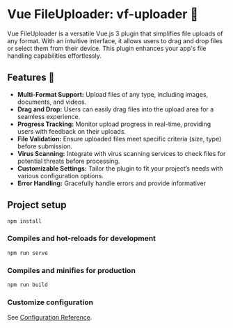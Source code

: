 # Vue FileUploader: vf-uploader 📁

Vue FileUploader is a versatile Vue.js 3 plugin that simplifies file uploads of any format. With an intuitive interface, it allows users to drag and drop files or select them from their device. This plugin enhances your app's file handling capabilities effortlessly.

## Features 🚀

- **Multi-Format Support:** Upload files of any type, including images, documents, and videos.
- **Drag and Drop:** Users can easily drag files into the upload area for a seamless experience.
- **Progress Tracking:** Monitor upload progress in real-time, providing users with feedback on their uploads.
- **File Validation:** Ensure uploaded files meet specific criteria (size, type) before submission.
- **Virus Scanning:** Integrate with virus scanning services to check files for potential threats before processing.
- **Customizable Settings:** Tailor the plugin to fit your project’s needs with various configuration options.
- **Error Handling:** Gracefully handle errors and provide informativer

## Project setup
```
npm install
```

### Compiles and hot-reloads for development
```
npm run serve
```

### Compiles and minifies for production
```
npm run build
```

### Customize configuration
See [Configuration Reference](https://cli.vuejs.org/config/).
